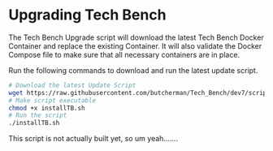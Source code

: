 # Upgrading Tech Bench

The Tech Bench Upgrade script will download the latest Tech Bench Docker Container
and replace the existing Container.  It will also validate the Docker Compose file
to make sure that all necessary containers are in place.

Run the following commands to download and run the latest update script.

```bash
# Download the latest Update Script
wget https://raw.githubusercontent.com/butcherman/Tech_Bench/dev7/scripts/updateTB.sh
# Make script executable
chmod +x installTB.sh
# Run the script
./installTB.sh
```

This script is not actually built yet, so um yeah.......
